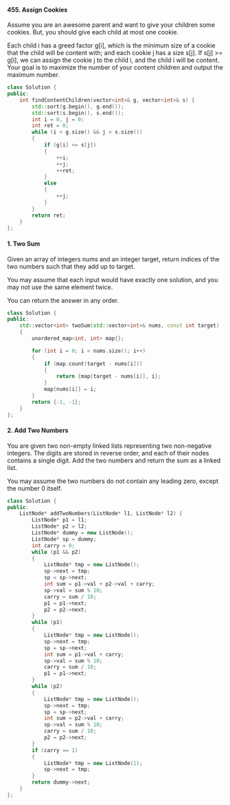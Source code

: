 
#### 455. Assign Cookies

Assume you are an awesome parent and want to give your children some cookies. But, you should give each child at most one cookie.

Each child i has a greed factor g[i], which is the minimum size of a cookie that the child will be content with; and each cookie j has a size s[j]. If s[j] >= g[i], we can assign the cookie j to the child i, and the child i will be content. Your goal is to maximize the number of your content children and output the maximum number.

```cpp
class Solution {
public:
    int findContentChildren(vector<int>& g, vector<int>& s) {
        std::sort(g.begin(), g.end());
        std::sort(s.begin(), s.end());
        int i = 0, j = 0;
        int ret = 0;
        while (i < g.size() && j < s.size())
        {
            if (g[i] <= s[j])
            {
                ++i;
                ++j;
                ++ret;
            }
            else
            {
                ++j;
            }
        }
        return ret;
    }
};
```

#### 1. Two Sum

Given an array of integers nums and an integer target, return indices of the two numbers such that they add up to target.

You may assume that each input would have exactly one solution, and you may not use the same element twice.

You can return the answer in any order.

```cpp
class Solution {
public:
    std::vector<int> twoSum(std::vector<int>& nums, const int target)
    {
        unordered_map<int, int> map{};

        for (int i = 0; i < nums.size(); i++)
        {
            if (map.count(target - nums[i]))
            {
                return {map[target - nums[i]], i};
            }
            map[nums[i]] = i;
        }
        return {-1, -1};
    }
};
```

#### 2. Add Two Numbers

You are given two non-empty linked lists representing two non-negative integers. The digits are stored in reverse order, and each of their nodes contains a single digit. Add the two numbers and return the sum as a linked list.

You may assume the two numbers do not contain any leading zero, except the number 0 itself.

```cpp
class Solution {
public:
    ListNode* addTwoNumbers(ListNode* l1, ListNode* l2) {
        ListNode* p1 = l1;
        ListNode* p2 = l2;
        ListNode* dummy = new ListNode();
        ListNode* sp = dummy;
        int carry = 0;
        while (p1 && p2)
        {
            ListNode* tmp = new ListNode();
            sp->next = tmp;
            sp = sp->next;
            int sum = p1->val + p2->val + carry;
            sp->val = sum % 10;
            carry = sum / 10;
            p1 = p1->next;
            p2 = p2->next;
        }
        while (p1)
        {
            ListNode* tmp = new ListNode();
            sp->next = tmp;
            sp = sp->next;
            int sum = p1->val + carry;
            sp->val = sum % 10;
            carry = sum / 10;
            p1 = p1->next;
        }
        while (p2)
        {
            ListNode* tmp = new ListNode();
            sp->next = tmp;
            sp = sp->next;
            int sum = p2->val + carry;
            sp->val = sum % 10;
            carry = sum / 10;
            p2 = p2->next;
        }
        if (carry == 1)
        {
            ListNode* tmp = new ListNode(1);
            sp->next = tmp;
        }
        return dummy->next;
    }
};
```



